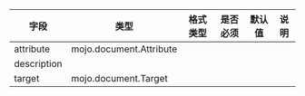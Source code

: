 | 字段 | 类型 | 格式类型 | 是否必须 | 默认值 | 说明 |
|---|---|---|---|---|---|
| attribute | mojo.document.Attribute |  |  |  |
| description |  |  |  |  |
| target | mojo.document.Target |  |  |  |
